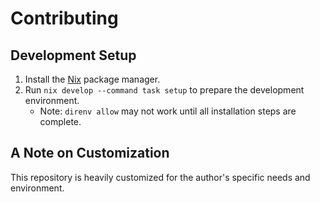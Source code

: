 # Contributing

## Development Setup

1. Install the [Nix](https://nixos.org/) package manager.
2. Run `nix develop --command task setup` to prepare the development environment.
   - Note: `direnv allow` may not work until all installation steps are complete.

## A Note on Customization

This repository is heavily customized for the author's specific needs and environment.
